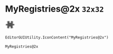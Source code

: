 # MyRegistries@2x `32x32`
<img src="/img/MyRegistries.png" width=32 height=32>

``` CSharp
EditorGUIUtility.IconContent("MyRegistries@2x")
```
```
MyRegistries@2x
```
